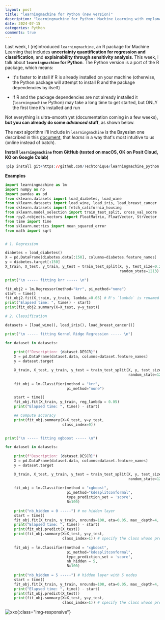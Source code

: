 ```yaml
---
layout: post
title: "learningmachine for Python (new version)"
description: "learningmachine for Python: Machine Learning with explanations and uncertainty quantification"
date: 2024-07-15
categories: Python
comments: true
---
```


Last week, I (re)introduced `learningmachine`, an R package for Machine Learning that includes **uncertainty quantification for regression and classification**, and **explainability through sensitivity analysis**. This week, I talk about **`learningmachine` for Python**. The Python version is a port of the R package, which means: 

- It's faster to install if R is already installed on your machine (otherwise, the Python package will attempt to install R and the package dependencies by itself)
  
- If R and the package dependencies are not already installed it (`learningmachine` Python) may take a long time to get started, but ONLY the first time it's installed and run 

Not everything is ultra-smooth yet (documentation coming in a few weeks), **but you can already do some _advanced_ stuff**, as shown below. 

The next algorithm I'll include in `learningmachine` is the Bayesian one described in this [document](https://www.researchgate.net/publication/332292006_Online_Bayesian_Quasi-Random_functional_link_networks_application_to_the_optimization_of_black_box_functions), that _learns_ in a way that's most intuitive to us (online instead of  batch). 

**Install `learningmachine` from GitHub (tested on macOS, OK on Posit Cloud, KO on Google Colab)**

```R
!pip install git+https://github.com/Techtonique/learningmachine_python.git --verbose
```

**Examples**

```python
import learningmachine as lm
import numpy as np
import pandas as pd 
from sklearn.datasets import load_diabetes, load_wine
from sklearn.datasets import load_wine, load_iris, load_breast_cancer
from sklearn.datasets import fetch_california_housing
from sklearn.model_selection import train_test_split, cross_val_score
from rpy2.robjects.vectors import FloatMatrix, FloatVector, StrVector
from time import time
from sklearn.metrics import mean_squared_error
from math import sqrt


# 1. Regression

diabetes = load_diabetes()
X = pd.DataFrame(diabetes.data[:150], columns=diabetes.feature_names)
y = diabetes.target[:150]
X_train, X_test, y_train, y_test = train_test_split(X, y, test_size=0.2, 
                                                    random_state=1213)

print("\n ----- fitting krr ----- \n")   

fit_obj2 = lm.Regressor(method="krr", pi_method="none")
start = time()
fit_obj2.fit(X_train, y_train, lambda_=0.05) # R's `lambda` is renamed as `lambda_` in Python as `lambda` is reserved 
print("Elapsed time: ", time() - start)
print(fit_obj2.summary(X=X_test, y=y_test))

# 2. Classification

datasets = [load_wine(), load_iris(), load_breast_cancer()]

print("\n ----- fitting Kernel Ridge Regression ----- \n")   

for dataset in datasets: 
    
    print(f"Description: {dataset.DESCR}")
    X = pd.DataFrame(dataset.data, columns=dataset.feature_names)
    y = dataset.target

    X_train, X_test, y_train, y_test = train_test_split(X, y, test_size=0.2, 
                                                        random_state=123)
    
    fit_obj = lm.Classifier(method = "krr", 
                            pi_method="none")    

    start = time()
    fit_obj.fit(X_train, y_train, reg_lambda = 0.05)
    print("Elapsed time: ", time() - start)

    ## Compute accuracy
    print(fit_obj.summary(X=X_test, y=y_test,                           
                          class_index=0))
    

print("\n ----- fitting xgboost ----- \n")   

for dataset in datasets: 
    
    print(f"Description: {dataset.DESCR}")
    X = pd.DataFrame(dataset.data, columns=dataset.feature_names)
    y = dataset.target

    X_train, X_test, y_train, y_test = train_test_split(X, y, test_size=0.2, 
                                                        random_state=123)
    
    fit_obj = lm.Classifier(method = "xgboost", 
                            pi_method="kdesplitconformal",
                            type_prediction_set = 'score',
                            B=100)   
                            
    print("nb_hidden = 0 -----") # no hidden layer
    start = time()
    fit_obj.fit(X_train, y_train, nrounds=100, eta=0.05, max__depth=4, verbose=0) # dot ('.') in R parameters is replaced by '__'
    print("Elapsed time: ", time() - start)
    print(fit_obj.predict(X_test))
    print(fit_obj.summary(X=X_test, y=y_test, 
                          class_index=1)) # specify the class whose probability is of interest
    
    fit_obj = lm.Classifier(method = "xgboost", 
                            pi_method="kdesplitconformal",
                            type_prediction_set = 'score',
                            nb_hidden = 5,
                            B=100) 
                            
    print("nb_hidden = 5 -----") # hidden layer with 5 nodes 
    start = time()
    fit_obj.fit(X_train, y_train, nrounds=100, eta=0.05, max__depth=4, verbose=0) # dot ('.') in R parameters is replaced by '__'
    print("Elapsed time: ", time() - start)
    print(fit_obj.predict(X_test))
    print(fit_obj.summary(X=X_test, y=y_test, 
                          class_index=1)) # specify the class whose probability is of interest
```

![xxx]({{base}}/images/2024-07-15/2024-07-15-image1.png){:class="img-responsive"}      

